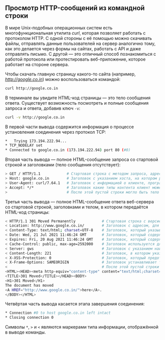 ## Просмотр HTTP-сообщений из командной строки

В мире Unix-подобных операционных систем есть многофункциональная утилита _curl_, которая позволяет работать с протоколом HTTP. С одной стороны с её помощью можно скачивать файлы, отправлять данные пользователей на сервер аналогично тому, как это делается через формы на сайтах, работать с API и даже отправлять письмо. С другой — это отличный способ познакомиться с работой протокола или протестировать веб-приложение, которое работает на стороне сервера.

Чтобы скачать главную страницу какого-то сайта (например, _http://google.co.in_) можно воспользоваться командой:

```bash
curl http://google.co.in
```

В терминале вы увидите HTML-код страницы — это тело сообщения ответа. Существует возможность посмотреть и полные сообщения запроса и ответа, добавив ключ `-v`:

```bash
curl -v http://google.co.in
```

В первой части вывода содержится информация о процессе установления соединения через протокол TCP:

```bash
*   Trying 173.194.222.94...
* TCP_NODELAY set
* Connected to google.co.in (173.194.222.94) port 80 (#0)
```

Вторая часть вывода — полное HTML-сообщение запроса со стартовой строкой и заголовками (тело сообщения отсутствует):

```bash
> GET / HTTP/1.1            # Стартовая строка с методом запроса, адресом внутри сайта и версией протокола
> Host: google.co.in        # Заголовок с указанием хоста, на котором работает веб-сервер
> User-Agent: curl/7.64.1   # Заголовок с информацией о клиенте, программе запущенной у пользователя
> Accept: */*               # Заголовок какие типы контента клиент может понять
>                           # После этой пустой строки могло быть тело запроса
```

Третья часть вывода — полное HTML-сообщение ответа веб-сервера со стартовой строкой, заголовками и телом, в котором передаётся HTML-код страницы:

```bash
< HTTP/1.1 301 Moved Permanently            # Стартовая строка с версией протокола, кодом и статусом ответа
< Location: http://www.google.co.in/        # Заголовок с адресом, для которого веб-сервер формирует ответ
< Content-Type: text/html; charset=UTF-8    # Заголовок, который указывает тип данных и кодировку тела сообщения
< Date: Wed, 21 Jul 2021 11:46:24 GMT       # Заголовок, который содержит дату загрузки страницы
< Expires: Fri, 20 Aug 2021 11:46:24 GMT    # Заголовок, который содержит дату, после которой которой контент считается устаревшим
< Cache-Control: public, max-age=2592000    # Заголовок используется для определения времени (в секундах) и типа кэширования на сервере
< Server: gws                               # Заголовок с указанием наименования веб-сервера (gws - Google Web Server)
< Content-Length: 221                       # Заголовок, в котором указано количество символов в теле сообщения
< X-XSS-Protection: 0                       # Заголовок, который предотвращает загрузку в случае атаки XSS (Cross-site scripting)
< X-Frame-Options: SAMEORIGIN               # Заголовок устанавливает тип загрузки внутри тэга <iframe>
<                                           # После этой пустой строки идёт тело ответа веб-сервера
<HTML><HEAD><meta http-equiv="content-type" content="text/html;charset=utf-8">
<TITLE>301 Moved</TITLE></HEAD><BODY>
<H1>301 Moved</H1>
The document has moved
<A HREF="http://www.google.co.in/">here</A>.
</BODY></HTML>
```

Четвёртая часть вывода касается этапа завершения соединения:

```bash
* Connection #0 to host google.co.in left intact
* Closing connection 0
```

Символы `*`, `>` и `<` являются маркерами типа информации, отображённой в выводе команды.
